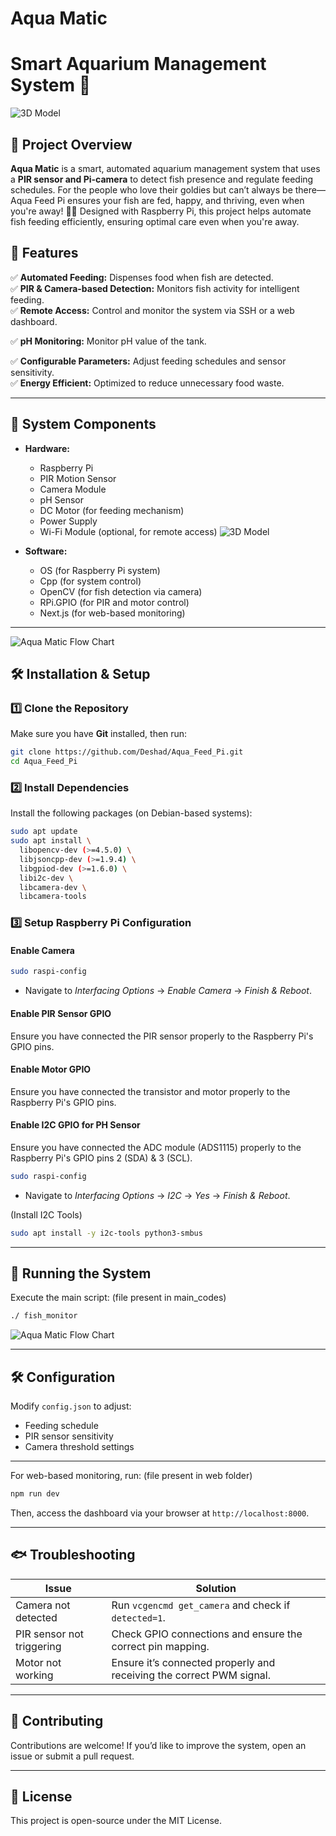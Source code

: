 # Aqua Matic  
# **Smart Aquarium Management System** 🐠
![3D Model](images/povAqua.jpeg) 

## **📌 Project Overview**  
**Aqua Matic** is a smart, automated aquarium management system that uses a **PIR sensor and Pi-camera** to detect fish presence and regulate feeding schedules. 
For the people who love their goldies but can’t always be there—Aqua Feed Pi ensures your fish are fed, happy, and thriving, even when you're away! 🐠✨
Designed with Raspberry Pi, this project helps automate fish feeding efficiently, ensuring optimal care even when you're away.  

## **🚀 Features**  
✅ **Automated Feeding:** Dispenses food when fish are detected.  
✅ **PIR & Camera-based Detection:** Monitors fish activity for intelligent feeding.  
✅ **Remote Access:** Control and monitor the system via SSH or a web dashboard.

✅ **pH Monitoring:** Monitor pH value of the tank. 

✅ **Configurable Parameters:** Adjust feeding schedules and sensor sensitivity.  
✅ **Energy Efficient:** Optimized to reduce unnecessary food waste.  

---

## **🔧 System Components**  

- **Hardware:**  
  - Raspberry Pi  
  - PIR Motion Sensor  
  - Camera Module
  - pH Sensor    
  - DC Motor (for feeding mechanism)  
  - Power Supply  
  - Wi-Fi Module (optional, for remote access)
    ![3D Model](Project%20Details/Schematic_Diagram.png)

- **Software:**
  - OS (for Raspberry Pi system)
  - Cpp (for system control)  
  - OpenCV (for fish detection via camera)  
  - RPi.GPIO (for PIR and  motor control)  
  - Next.js (for web-based monitoring)  

---
![Aqua Matic Flow Chart](images/Aqua_Diag.png) 

## **🛠 Installation & Setup**  

### **1️⃣ Clone the Repository**  
Make sure you have **Git** installed, then run:  

```bash
git clone https://github.com/Deshad/Aqua_Feed_Pi.git
cd Aqua_Feed_Pi
```

### **2️⃣ Install Dependencies**  
Install the following packages (on Debian-based systems):

```bash
sudo apt update
sudo apt install \
  libopencv-dev (>=4.5.0) \
  libjsoncpp-dev (>=1.9.4) \
  libgpiod-dev (>=1.6.0) \
  libi2c-dev \
  libcamera-dev \
  libcamera-tools
```
### **3️⃣ Setup Raspberry Pi Configuration**  

#### **Enable Camera**  

```bash
sudo raspi-config
```
- Navigate to *Interfacing Options* → *Enable Camera* → *Finish & Reboot*.  

#### **Enable PIR Sensor GPIO**  
Ensure you have connected the PIR sensor properly to the Raspberry Pi's GPIO pins.  

#### **Enable Motor GPIO**  
Ensure you have connected the transistor and motor properly to the Raspberry Pi's GPIO pins.  

#### **Enable I2C GPIO for PH Sensor**  
Ensure you have connected the ADC module (ADS1115) properly to the Raspberry Pi's GPIO pins 2 (SDA) & 3 (SCL).  
```bash
sudo raspi-config
```
- Navigate to *Interfacing Options* → *I2C* → *Yes* → *Finish & Reboot*.

(Install I2C Tools)
```bash
sudo apt install -y i2c-tools python3-smbus
```
---

## **🚀 Running the System**  

Execute the main script:  (file present in main_codes)

```bash
./ fish_monitor
```
![Aqua Matic Flow Chart](images/fish_detection.jpg) 

---

## **🛠 Configuration**  

Modify `config.json` to adjust:  
- Feeding schedule  
- PIR sensor sensitivity  
- Camera threshold settings  

---

For web-based monitoring, run:  (file present in web folder)

```bash
npm run dev
```
Then, access the dashboard via your browser at `http://localhost:8000`.  

---

## **🐟 Troubleshooting**  

| Issue | Solution |
|--------|----------|
| Camera not detected | Run `vcgencmd get_camera` and check if `detected=1`. |
| PIR sensor not triggering | Check GPIO connections and ensure the correct pin mapping. |
| Motor not working | Ensure it’s connected properly and receiving the correct PWM signal. |

---

## **🤝 Contributing**  

Contributions are welcome! If you’d like to improve the system, open an issue or submit a pull request.  

---

## **📜 License**  

This project is open-source under the MIT License.  



